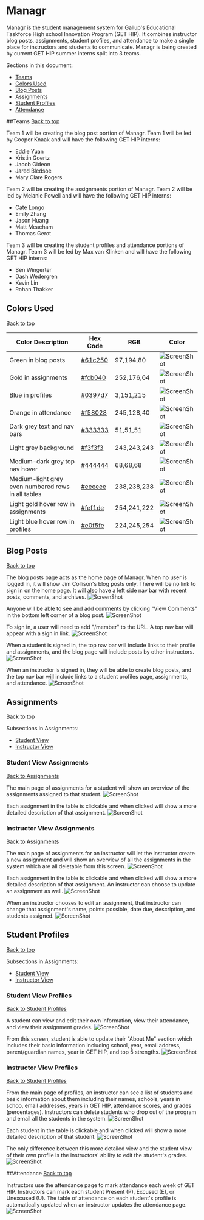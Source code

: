 # Managr
Managr is the student management system for Gallup's Educational Taskforce High school Innovation Program (GET HIP). It combines instructor blog posts, assignments, student profiles, and attendance to make a single place for instructors and students to communicate. Managr is being created by current GET HIP summer interns split into 3 teams.


Sections in this document:
- [Teams](#teams)
- [Colors Used](#colors-used)
- [Blog Posts](#blog-posts)
- [Assignments](#assignments)
- [Student Profiles](#student-profiles)
- [Attendance](#attendance)


##Teams
[Back to top](#managr)

Team 1 will be creating the blog post portion of Managr. Team 1 will be led by Cooper Knaak and will have the following GET HIP interns:
- Eddie Yuan
- Kristin Goertz
- Jacob Gideon
- Jared Bledsoe
- Mary Clare Rogers

Team 2 will be creating the assignments portion of Managr. Team 2 will be led by Melanie Powell and will have the following GET HIP interns:
- Cate Longo
- Emily Zhang
- Jason Huang
- Matt Meacham
- Thomas Gerot

Team 3 will be creating the student profiles and attendance portions of Managr. Team 3 will be led by Max van Klinken and will have the following GET HIP interns:
- Ben Wingerter
- Dash Wedergren
- Kevin Lin
- Rohan Thakker


## Colors Used
[Back to top](#managr)

| Color Description | Hex Code | RGB | Color |
| --- | --- | --- | --- |
| Green in blog posts | [#61c250](http://rgb.to/hex/61c250) | 97,194,80 | ![ScreenShot](Screenshots/29IGallupGreen.png) |
| Gold in assignments | [#fcb040](http://rgb.to/hex/fcb040) | 252,176,64 | ![ScreenShot](Screenshots/30IGoldInAssignments.png) |
| Blue in profiles | [#0397d7](http://rgb.to/hex/0397d7) | 3,151,215 | ![ScreenShot](Screenshots/31IBlueInProfiles.png) |
| Orange in attendance | [#f58028](http://rgb.to/hex/f58028) | 245,128,40 | ![ScreenShot](Screenshots/32IOrangeInAttendance.png) |
| Dark grey text and nav bars | [#333333](http://rgb.to/hex/333333) | 51,51,51 | ![ScreenShot](Screenshots/33IDarkGreyTextAndNavBars.png) |
| Light grey background | [#f3f3f3](http://rgb.to/hex/f3f3f3) | 243,243,243 | ![ScreenShot](Screenshots/34ILightGrayBackground.png) |
| Medium-dark grey top nav hover | [#444444](http://rgb.to/hex/444444) | 68,68,68 | ![ScreenShot](Screenshots/35IMediumDarkGrayTopNavHover.png) |
| Medium-light grey even numbered rows in all tables | [#eeeeee](http://rgb.to/hex/eeeeee) | 238,238,238 | ![ScreenShot](Screenshots/36IMediumLightGrayEvenNumberedRowsInAllTables.png) |
| Light gold hover row in assignments | [#fef1de](http://rgb.to/hex/fef1de) | 254,241,222 | ![ScreenShot](Screenshots/37ILightGoldHoverRowInAssignments.png) |
| Light blue hover row in profiles | [#e0f5fe](http://rgb.to/hex/e0f5fe) | 224,245,254 | ![ScreenShot](Screenshots/38ILightBlueHoverRowInProfiles.png) |


## Blog Posts
[Back to top](#managr)

The blog posts page acts as the home page of Managr. When no user is logged in, it will show Jim Collison's blog posts only. There will be no link to sign in on the home page. It will also have a left side nav bar with recent posts, comments, and archives.
![ScreenShot](Screenshots/01HomeLocked.png)

Anyone will be able to see and add comments by clicking "View Comments" in the bottom left corner of a blog post.
![ScreenShot](Screenshots/02HomeLockedComments.png)

To sign in, a user will need to add "/member" to the URL. A top nav bar will appear with a sign in link.
![ScreenShot](Screenshots/03HomeUnlocked.png)

When a student is signed in, the top nav bar will include links to their profile and assignments, and the blog page will include posts by other instructors.
![ScreenShot](Screenshots/11SHome.png)

When an instructor is signed in, they will be able to create blog posts, and the top nav bar will include links to a student profiles page, assignments, and attendance.
![ScreenShot](Screenshots/21IHome.png)


## Assignments
[Back to top](#managr)

Subsections in Assignments:
- [Student View](#student-view-assignments)
- [Instructor View](#instructor-view-assignments)

### Student View Assignments
[Back to Assignments](#assignments)

The main page of assignments for a student will show an overview of the assignments assigned to that student.
![ScreenShot](Screenshots/14SAssignments.png)

Each assignment in the table is clickable and when clicked will show a more detailed description of that assignment.
![ScreenShot](Screenshots/15SAssignment.png)

### Instructor View Assignments
[Back to Assignments](#assignments)

The main page of assignments for an instructor will let the instructor create a new assignment and will show an overview of all the assignments in the system which are all deletable from this screen.
![ScreenShot](Screenshots/25IAssignments.png)

Each assignment in the table is clickable and when clicked will show a more detailed description of that assignment. An instructor can choose to update an assignment as well.
![ScreenShot](Screenshots/26IAssignment.png)

When an instructor chooses to edit an assignment, that instructor can change that assignment's name, points possible, date due, description, and students assigned.
![ScreenShot](Screenshots/27IUpdateAssignment.png)


## Student Profiles
[Back to top](#managr)

Subsections in Assignments:
- [Student View](#student-view-profiles)
- [Instructor View](#instructor-view-profiles)

### Student View Profiles
[Back to Student Profiles](#student-profiles)

A student can view and edit their own information, view their attendance, and view their assignment grades.
![ScreenShot](Screenshots/13SProfile.png)

From this screen, student is able to update their "About Me" section which includes their basic information including school, year, email address, parent/guardian names, year in GET HIP, and top 5 strengths.
![ScreenShot](Screenshots/12SUpdateProfile.png)

### Instructor View Profiles
[Back to Student Profiles](#student-profiles)

From the main page of profiles, an instructor can see a list of students and basic information about them including their names, schools, years in schoo, email addresses, years in GET HIP, attendance scores, and grades (percentages). Instructors can delete students who drop out of the program and email all the students in the system.
![ScreenShot](Screenshots/22IProfiles.png)

Each student in the table is clickable and when clicked will show a more detailed description of that student. 
![ScreenShot](Screenshots/23IProfile.png)

The only difference between this more detailed view and the student view of their own profile is the instructors' ability to edit the student's grades.
![ScreenShot](Screenshots/24IUpdateProfile.png)

##Attendance
[Back to top](#managr)

Instructors use the attendance page to mark attendance each week of GET HIP. Instructors can mark each student Present (P), Excused (E), or Unexcused (U). The table of attendance on each student's profile is automatically updated when an instructor updates the attendance page.
![ScreenShot](Screenshots/28IAttendance.png)
